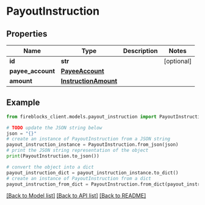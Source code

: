# PayoutInstruction


## Properties

Name | Type | Description | Notes
------------ | ------------- | ------------- | -------------
**id** | **str** |  | [optional] 
**payee_account** | [**PayeeAccount**](PayeeAccount.md) |  | 
**amount** | [**InstructionAmount**](InstructionAmount.md) |  | 

## Example

```python
from fireblocks_client.models.payout_instruction import PayoutInstruction

# TODO update the JSON string below
json = "{}"
# create an instance of PayoutInstruction from a JSON string
payout_instruction_instance = PayoutInstruction.from_json(json)
# print the JSON string representation of the object
print(PayoutInstruction.to_json())

# convert the object into a dict
payout_instruction_dict = payout_instruction_instance.to_dict()
# create an instance of PayoutInstruction from a dict
payout_instruction_from_dict = PayoutInstruction.from_dict(payout_instruction_dict)
```
[[Back to Model list]](../README.md#documentation-for-models) [[Back to API list]](../README.md#documentation-for-api-endpoints) [[Back to README]](../README.md)


